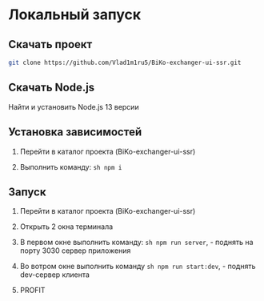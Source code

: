 # Локальный запуск

## Скачать проект

```sh
git clone https://github.com/Vlad1m1ru5/BiKo-exchanger-ui-ssr.git
```

## Скачать Node.js

Найти и установить Node.js 13 версии

## Установка зависимостей

1. Перейти в каталог проекта (BiKo-exchanger-ui-ssr)

2. Выполнить команду: ```sh npm i```

## Запуск

1. Перейти в каталог проекта (BiKo-exchanger-ui-ssr)

2. Открыть 2 окна терминала

3. В первом окне выполнить команду: ```sh npm run server```, - поднять на порту 3030 сервер приложения

4. Во вотром окне выполнить команду  ```sh npm run start:dev```, - поднять dev-сервер клиента

5. PROFIT

